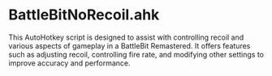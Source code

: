 # BattleBitNoRecoil.ahk
This AutoHotkey script is designed to assist with controlling recoil and various aspects of gameplay in a BattleBit Remastered. It offers features such as adjusting recoil, controlling fire rate, and modifying other settings to improve accuracy and performance.
